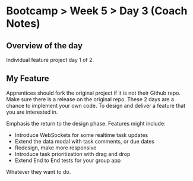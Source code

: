 # Bootcamp > Week 5 > Day 3 (Coach Notes)

## Overview of the day

Individual feature project day 1 of 2.

## My Feature

Apprentices should fork the original project if it is not their Github repo. Make sure there is a release on the original repo. These 2 days are a chance to implement your own code. To design and deliver a feature that you are interested in.

Emphasis the return to the design phase. Features might include:

* Introduce WebSockets for some realtime task updates
* Extend the data modal with task comments, or due dates
* Redesign, make more responsive
* Introduce task prioritization with drag and drop
* Extend End to End tests for your group app

Whatever they want to do.